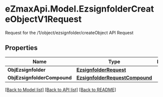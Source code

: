 # eZmaxApi.Model.EzsignfolderCreateObjectV1Request
Request for the /1/object/ezsignfolder/createObject API Request

## Properties

Name | Type | Description | Notes
------------ | ------------- | ------------- | -------------
**ObjEzsignfolder** | [**EzsignfolderRequest**](EzsignfolderRequest.md) |  | [optional] 
**ObjEzsignfolderCompound** | [**EzsignfolderRequestCompound**](EzsignfolderRequestCompound.md) |  | [optional] 

[[Back to Model list]](../README.md#documentation-for-models) [[Back to API list]](../README.md#documentation-for-api-endpoints) [[Back to README]](../README.md)

